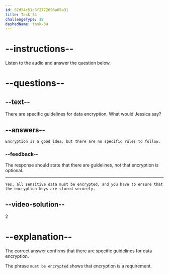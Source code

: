 ```yaml
---
id: 67d54c51c3f2772696a05a31
title: Task 34
challengeType: 19
dashedName: task-34
---
```


<!-- (audio) Mark: Understood. I'll make sure to update the team. By the way, do we have to follow any specific guidelines for data encryption? -->

<!-- SPEAKING -->

# --instructions--

Listen to the audio and answer the question below.

# --questions--

## --text--

There are specific guidelines for data encryption. What would Jessica say?

## --answers--

`Encryption is a good idea, but there are no specific rules to follow.`

### --feedback--

The response should state that there are guidelines, not that encryption is optional.

---

`Yes, all sensitive data must be encrypted, and you have to ensure that the encryption keys are stored securely.`

## --video-solution--

2

# --explanation--

The correct answer confirms that there are specific guidelines for data encryption.

The phrase `must be encrypted` shows that encryption is a requirement.
